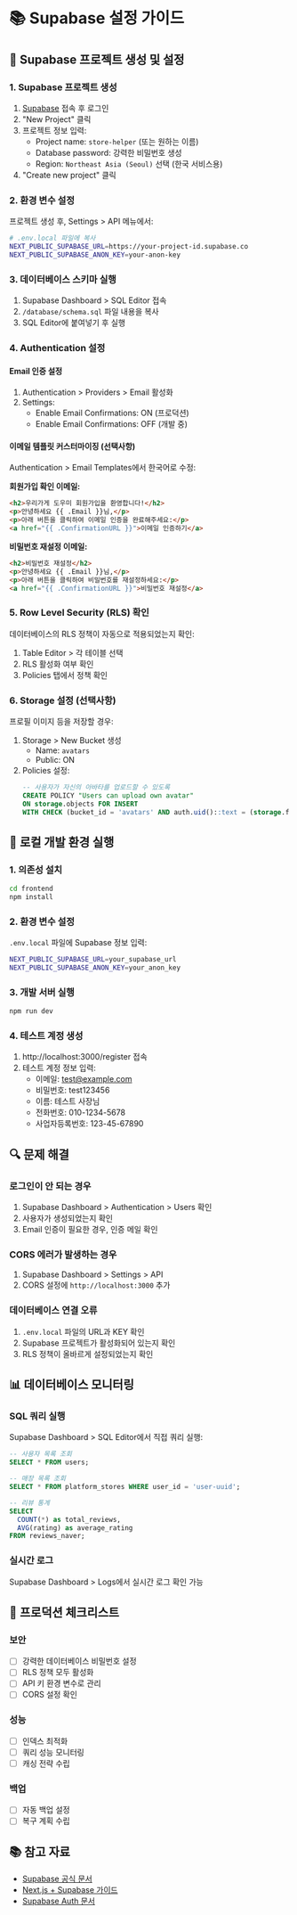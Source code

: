 # 📚 Supabase 설정 가이드

## 🎯 Supabase 프로젝트 생성 및 설정

### 1. Supabase 프로젝트 생성
1. [Supabase](https://supabase.com) 접속 후 로그인
2. "New Project" 클릭
3. 프로젝트 정보 입력:
   - Project name: `store-helper` (또는 원하는 이름)
   - Database password: 강력한 비밀번호 생성
   - Region: `Northeast Asia (Seoul)` 선택 (한국 서비스용)
4. "Create new project" 클릭

### 2. 환경 변수 설정
프로젝트 생성 후, Settings > API 메뉴에서:

```bash
# .env.local 파일에 복사
NEXT_PUBLIC_SUPABASE_URL=https://your-project-id.supabase.co
NEXT_PUBLIC_SUPABASE_ANON_KEY=your-anon-key
```

### 3. 데이터베이스 스키마 실행
1. Supabase Dashboard > SQL Editor 접속
2. `/database/schema.sql` 파일 내용을 복사
3. SQL Editor에 붙여넣기 후 실행

### 4. Authentication 설정

#### Email 인증 설정
1. Authentication > Providers > Email 활성화
2. Settings:
   - Enable Email Confirmations: ON (프로덕션)
   - Enable Email Confirmations: OFF (개발 중)

#### 이메일 템플릿 커스터마이징 (선택사항)
Authentication > Email Templates에서 한국어로 수정:

**회원가입 확인 이메일:**
```html
<h2>우리가게 도우미 회원가입을 환영합니다!</h2>
<p>안녕하세요 {{ .Email }}님,</p>
<p>아래 버튼을 클릭하여 이메일 인증을 완료해주세요:</p>
<a href="{{ .ConfirmationURL }}">이메일 인증하기</a>
```

**비밀번호 재설정 이메일:**
```html
<h2>비밀번호 재설정</h2>
<p>안녕하세요 {{ .Email }}님,</p>
<p>아래 버튼을 클릭하여 비밀번호를 재설정하세요:</p>
<a href="{{ .ConfirmationURL }}">비밀번호 재설정</a>
```

### 5. Row Level Security (RLS) 확인
데이터베이스의 RLS 정책이 자동으로 적용되었는지 확인:

1. Table Editor > 각 테이블 선택
2. RLS 활성화 여부 확인
3. Policies 탭에서 정책 확인

### 6. Storage 설정 (선택사항)
프로필 이미지 등을 저장할 경우:

1. Storage > New Bucket 생성
   - Name: `avatars`
   - Public: ON
2. Policies 설정:
   ```sql
   -- 사용자가 자신의 아바타를 업로드할 수 있도록
   CREATE POLICY "Users can upload own avatar"
   ON storage.objects FOR INSERT
   WITH CHECK (bucket_id = 'avatars' AND auth.uid()::text = (storage.foldername(name))[1]);
   ```

## 🚀 로컬 개발 환경 실행

### 1. 의존성 설치
```bash
cd frontend
npm install
```

### 2. 환경 변수 설정
`.env.local` 파일에 Supabase 정보 입력:
```bash
NEXT_PUBLIC_SUPABASE_URL=your_supabase_url
NEXT_PUBLIC_SUPABASE_ANON_KEY=your_anon_key
```

### 3. 개발 서버 실행
```bash
npm run dev
```

### 4. 테스트 계정 생성
1. http://localhost:3000/register 접속
2. 테스트 계정 정보 입력:
   - 이메일: test@example.com
   - 비밀번호: test123456
   - 이름: 테스트 사장님
   - 전화번호: 010-1234-5678
   - 사업자등록번호: 123-45-67890

## 🔍 문제 해결

### 로그인이 안 되는 경우
1. Supabase Dashboard > Authentication > Users 확인
2. 사용자가 생성되었는지 확인
3. Email 인증이 필요한 경우, 인증 메일 확인

### CORS 에러가 발생하는 경우
1. Supabase Dashboard > Settings > API
2. CORS 설정에 `http://localhost:3000` 추가

### 데이터베이스 연결 오류
1. `.env.local` 파일의 URL과 KEY 확인
2. Supabase 프로젝트가 활성화되어 있는지 확인
3. RLS 정책이 올바르게 설정되었는지 확인

## 📊 데이터베이스 모니터링

### SQL 쿼리 실행
Supabase Dashboard > SQL Editor에서 직접 쿼리 실행:
```sql
-- 사용자 목록 조회
SELECT * FROM users;

-- 매장 목록 조회
SELECT * FROM platform_stores WHERE user_id = 'user-uuid';

-- 리뷰 통계
SELECT 
  COUNT(*) as total_reviews,
  AVG(rating) as average_rating
FROM reviews_naver;
```

### 실시간 로그
Supabase Dashboard > Logs에서 실시간 로그 확인 가능

## 🚨 프로덕션 체크리스트

### 보안
- [ ] 강력한 데이터베이스 비밀번호 설정
- [ ] RLS 정책 모두 활성화
- [ ] API 키 환경 변수로 관리
- [ ] CORS 설정 확인

### 성능
- [ ] 인덱스 최적화
- [ ] 쿼리 성능 모니터링
- [ ] 캐싱 전략 수립

### 백업
- [ ] 자동 백업 설정
- [ ] 복구 계획 수립

## 📚 참고 자료
- [Supabase 공식 문서](https://supabase.com/docs)
- [Next.js + Supabase 가이드](https://supabase.com/docs/guides/getting-started/quickstarts/nextjs)
- [Supabase Auth 문서](https://supabase.com/docs/guides/auth)